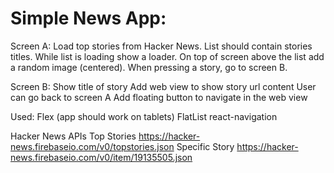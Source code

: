 # Simple News App:

Screen A:
Load top stories from Hacker News. 
List should contain stories titles.
While list is loading show a loader.
On top of screen above the list add a random image (centered).
When pressing a story, go to screen B.


Screen B:
Show title of story
Add web view to show story url content
User can go back to screen A
Add floating button to navigate in the web view


Used:
Flex (app should work on tablets)
FlatList
react-navigation


Hacker News APIs
Top Stories
https://hacker-news.firebaseio.com/v0/topstories.json
Specific Story
https://hacker-news.firebaseio.com/v0/item/19135505.json

